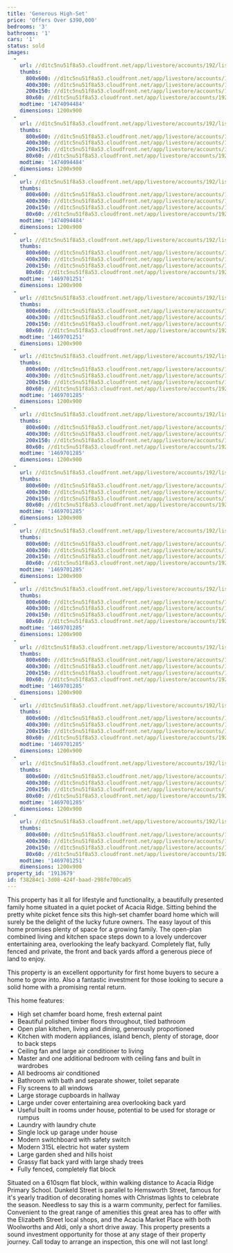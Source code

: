 ```yaml
---
title: 'Generous High-Set'
price: 'Offers Over $390,000'
bedrooms: '3'
bathrooms: '1'
cars: '1'
status: sold
images:
  -
    url: //d1tc5nu51f8a53.cloudfront.net/app/livestore/accounts/192/listings/860136/images/Dunkeld-24-Living1-D_6001950409_20160728081335.jpg
    thumbs:
      800x600: //d1tc5nu51f8a53.cloudfront.net/app/livestore/accounts/192/listings/860136/images/Dunkeld-24-Living1-D_6001950409_20160728081335_800x600.jpg
      400x300: //d1tc5nu51f8a53.cloudfront.net/app/livestore/accounts/192/listings/860136/images/Dunkeld-24-Living1-D_6001950409_20160728081335_400x300.jpg
      200x150: //d1tc5nu51f8a53.cloudfront.net/app/livestore/accounts/192/listings/860136/images/Dunkeld-24-Living1-D_6001950409_20160728081335_200x150.jpg
      80x60: //d1tc5nu51f8a53.cloudfront.net/app/livestore/accounts/192/listings/860136/images/Dunkeld-24-Living1-D_6001950409_20160728081335_80x60.jpg
    modtime: '1474094484'
    dimensions: 1200x900
  -
    url: //d1tc5nu51f8a53.cloudfront.net/app/livestore/accounts/192/listings/860136/images/Dunkeld-24-Front2-Da_6812909176_20160728081601.jpg
    thumbs:
      800x600: //d1tc5nu51f8a53.cloudfront.net/app/livestore/accounts/192/listings/860136/images/Dunkeld-24-Front2-Da_6812909176_20160728081601_800x600.jpg
      400x300: //d1tc5nu51f8a53.cloudfront.net/app/livestore/accounts/192/listings/860136/images/Dunkeld-24-Front2-Da_6812909176_20160728081601_400x300.jpg
      200x150: //d1tc5nu51f8a53.cloudfront.net/app/livestore/accounts/192/listings/860136/images/Dunkeld-24-Front2-Da_6812909176_20160728081601_200x150.jpg
      80x60: //d1tc5nu51f8a53.cloudfront.net/app/livestore/accounts/192/listings/860136/images/Dunkeld-24-Front2-Da_6812909176_20160728081601_80x60.jpg
    modtime: '1474094484'
    dimensions: 1200x900
  -
    url: //d1tc5nu51f8a53.cloudfront.net/app/livestore/accounts/192/listings/860136/images/Dunkeld-24-FrontStai_6761511937_20160728081111.jpg
    thumbs:
      800x600: //d1tc5nu51f8a53.cloudfront.net/app/livestore/accounts/192/listings/860136/images/Dunkeld-24-FrontStai_6761511937_20160728081111_800x600.jpg
      400x300: //d1tc5nu51f8a53.cloudfront.net/app/livestore/accounts/192/listings/860136/images/Dunkeld-24-FrontStai_6761511937_20160728081111_400x300.jpg
      200x150: //d1tc5nu51f8a53.cloudfront.net/app/livestore/accounts/192/listings/860136/images/Dunkeld-24-FrontStai_6761511937_20160728081111_200x150.jpg
      80x60: //d1tc5nu51f8a53.cloudfront.net/app/livestore/accounts/192/listings/860136/images/Dunkeld-24-FrontStai_6761511937_20160728081111_80x60.jpg
    modtime: '1474094484'
    dimensions: 1200x900
  -
    url: //d1tc5nu51f8a53.cloudfront.net/app/livestore/accounts/192/listings/860136/images/Dunkeld-24-Living2-D_6083256151_20160728080832.jpg
    thumbs:
      800x600: //d1tc5nu51f8a53.cloudfront.net/app/livestore/accounts/192/listings/860136/images/Dunkeld-24-Living2-D_6083256151_20160728080832_800x600.jpg
      400x300: //d1tc5nu51f8a53.cloudfront.net/app/livestore/accounts/192/listings/860136/images/Dunkeld-24-Living2-D_6083256151_20160728080832_400x300.jpg
      200x150: //d1tc5nu51f8a53.cloudfront.net/app/livestore/accounts/192/listings/860136/images/Dunkeld-24-Living2-D_6083256151_20160728080832_200x150.jpg
      80x60: //d1tc5nu51f8a53.cloudfront.net/app/livestore/accounts/192/listings/860136/images/Dunkeld-24-Living2-D_6083256151_20160728080832_80x60.jpg
    modtime: '1469701251'
    dimensions: 1200x900
  -
    url: //d1tc5nu51f8a53.cloudfront.net/app/livestore/accounts/192/listings/860136/images/Dunkeld-24-Kitchen-D_3686584947_20160728081236.jpg
    thumbs:
      800x600: //d1tc5nu51f8a53.cloudfront.net/app/livestore/accounts/192/listings/860136/images/Dunkeld-24-Kitchen-D_3686584947_20160728081236_800x600.jpg
      400x300: //d1tc5nu51f8a53.cloudfront.net/app/livestore/accounts/192/listings/860136/images/Dunkeld-24-Kitchen-D_3686584947_20160728081236_400x300.jpg
      200x150: //d1tc5nu51f8a53.cloudfront.net/app/livestore/accounts/192/listings/860136/images/Dunkeld-24-Kitchen-D_3686584947_20160728081236_200x150.jpg
      80x60: //d1tc5nu51f8a53.cloudfront.net/app/livestore/accounts/192/listings/860136/images/Dunkeld-24-Kitchen-D_3686584947_20160728081236_80x60.jpg
    modtime: '1469701251'
    dimensions: 1200x900
  -
    url: //d1tc5nu51f8a53.cloudfront.net/app/livestore/accounts/192/listings/860136/images/Dunkeld-24-Back1-Day_8569549290_20160728081451.jpg
    thumbs:
      800x600: //d1tc5nu51f8a53.cloudfront.net/app/livestore/accounts/192/listings/860136/images/Dunkeld-24-Back1-Day_8569549290_20160728081451_800x600.jpg
      400x300: //d1tc5nu51f8a53.cloudfront.net/app/livestore/accounts/192/listings/860136/images/Dunkeld-24-Back1-Day_8569549290_20160728081451_400x300.jpg
      200x150: //d1tc5nu51f8a53.cloudfront.net/app/livestore/accounts/192/listings/860136/images/Dunkeld-24-Back1-Day_8569549290_20160728081451_200x150.jpg
      80x60: //d1tc5nu51f8a53.cloudfront.net/app/livestore/accounts/192/listings/860136/images/Dunkeld-24-Back1-Day_8569549290_20160728081451_80x60.jpg
    modtime: '1469701285'
    dimensions: 1200x900
  -
    url: //d1tc5nu51f8a53.cloudfront.net/app/livestore/accounts/192/listings/860136/images/Dunkeld-24-Back2-Day_6391246026_20160728081425.jpg
    thumbs:
      800x600: //d1tc5nu51f8a53.cloudfront.net/app/livestore/accounts/192/listings/860136/images/Dunkeld-24-Back2-Day_6391246026_20160728081425_800x600.jpg
      400x300: //d1tc5nu51f8a53.cloudfront.net/app/livestore/accounts/192/listings/860136/images/Dunkeld-24-Back2-Day_6391246026_20160728081425_400x300.jpg
      200x150: //d1tc5nu51f8a53.cloudfront.net/app/livestore/accounts/192/listings/860136/images/Dunkeld-24-Back2-Day_6391246026_20160728081425_200x150.jpg
      80x60: //d1tc5nu51f8a53.cloudfront.net/app/livestore/accounts/192/listings/860136/images/Dunkeld-24-Back2-Day_6391246026_20160728081425_80x60.jpg
    modtime: '1469701285'
    dimensions: 1200x900
  -
    url: //d1tc5nu51f8a53.cloudfront.net/app/livestore/accounts/192/listings/860136/images/Dunkeld-24-Bed2-Dayn_876448783_20160728080946.jpg
    thumbs:
      800x600: //d1tc5nu51f8a53.cloudfront.net/app/livestore/accounts/192/listings/860136/images/Dunkeld-24-Bed2-Dayn_876448783_20160728080946_800x600.jpg
      400x300: //d1tc5nu51f8a53.cloudfront.net/app/livestore/accounts/192/listings/860136/images/Dunkeld-24-Bed2-Dayn_876448783_20160728080946_400x300.jpg
      200x150: //d1tc5nu51f8a53.cloudfront.net/app/livestore/accounts/192/listings/860136/images/Dunkeld-24-Bed2-Dayn_876448783_20160728080946_200x150.jpg
      80x60: //d1tc5nu51f8a53.cloudfront.net/app/livestore/accounts/192/listings/860136/images/Dunkeld-24-Bed2-Dayn_876448783_20160728080946_80x60.jpg
    modtime: '1469701285'
    dimensions: 1200x900
  -
    url: //d1tc5nu51f8a53.cloudfront.net/app/livestore/accounts/192/listings/860136/images/Dunkeld-24-Bed1-Dayn_703846612_20160728081700.jpg
    thumbs:
      800x600: //d1tc5nu51f8a53.cloudfront.net/app/livestore/accounts/192/listings/860136/images/Dunkeld-24-Bed1-Dayn_703846612_20160728081700_800x600.jpg
      400x300: //d1tc5nu51f8a53.cloudfront.net/app/livestore/accounts/192/listings/860136/images/Dunkeld-24-Bed1-Dayn_703846612_20160728081700_400x300.jpg
      200x150: //d1tc5nu51f8a53.cloudfront.net/app/livestore/accounts/192/listings/860136/images/Dunkeld-24-Bed1-Dayn_703846612_20160728081700_200x150.jpg
      80x60: //d1tc5nu51f8a53.cloudfront.net/app/livestore/accounts/192/listings/860136/images/Dunkeld-24-Bed1-Dayn_703846612_20160728081700_80x60.jpg
    modtime: '1469701285'
    dimensions: 1200x900
  -
    url: //d1tc5nu51f8a53.cloudfront.net/app/livestore/accounts/192/listings/860136/images/Dunkeld-24-Bath-Dayn_4188785334_20160728081037.jpg
    thumbs:
      800x600: //d1tc5nu51f8a53.cloudfront.net/app/livestore/accounts/192/listings/860136/images/Dunkeld-24-Bath-Dayn_4188785334_20160728081037_800x600.jpg
      400x300: //d1tc5nu51f8a53.cloudfront.net/app/livestore/accounts/192/listings/860136/images/Dunkeld-24-Bath-Dayn_4188785334_20160728081037_400x300.jpg
      200x150: //d1tc5nu51f8a53.cloudfront.net/app/livestore/accounts/192/listings/860136/images/Dunkeld-24-Bath-Dayn_4188785334_20160728081037_200x150.jpg
      80x60: //d1tc5nu51f8a53.cloudfront.net/app/livestore/accounts/192/listings/860136/images/Dunkeld-24-Bath-Dayn_4188785334_20160728081037_80x60.jpg
    modtime: '1469701285'
    dimensions: 1200x900
  -
    url: //d1tc5nu51f8a53.cloudfront.net/app/livestore/accounts/192/listings/860136/images/Dunkeld-24-Bed3-Dayn_2905032681_20160728080907.jpg
    thumbs:
      800x600: //d1tc5nu51f8a53.cloudfront.net/app/livestore/accounts/192/listings/860136/images/Dunkeld-24-Bed3-Dayn_2905032681_20160728080907_800x600.jpg
      400x300: //d1tc5nu51f8a53.cloudfront.net/app/livestore/accounts/192/listings/860136/images/Dunkeld-24-Bed3-Dayn_2905032681_20160728080907_400x300.jpg
      200x150: //d1tc5nu51f8a53.cloudfront.net/app/livestore/accounts/192/listings/860136/images/Dunkeld-24-Bed3-Dayn_2905032681_20160728080907_200x150.jpg
      80x60: //d1tc5nu51f8a53.cloudfront.net/app/livestore/accounts/192/listings/860136/images/Dunkeld-24-Bed3-Dayn_2905032681_20160728080907_80x60.jpg
    modtime: '1469701285'
    dimensions: 1200x900
  -
    url: //d1tc5nu51f8a53.cloudfront.net/app/livestore/accounts/192/listings/860136/images/Dunkeld-24-Downstair_1934873336_20160728080952.jpg
    thumbs:
      800x600: //d1tc5nu51f8a53.cloudfront.net/app/livestore/accounts/192/listings/860136/images/Dunkeld-24-Downstair_1934873336_20160728080952_800x600.jpg
      400x300: //d1tc5nu51f8a53.cloudfront.net/app/livestore/accounts/192/listings/860136/images/Dunkeld-24-Downstair_1934873336_20160728080952_400x300.jpg
      200x150: //d1tc5nu51f8a53.cloudfront.net/app/livestore/accounts/192/listings/860136/images/Dunkeld-24-Downstair_1934873336_20160728080952_200x150.jpg
      80x60: //d1tc5nu51f8a53.cloudfront.net/app/livestore/accounts/192/listings/860136/images/Dunkeld-24-Downstair_1934873336_20160728080952_80x60.jpg
    modtime: '1469701285'
    dimensions: 1200x900
  -
    url: //d1tc5nu51f8a53.cloudfront.net/app/livestore/accounts/192/listings/860136/images/Dunkeld-24-Back3-Day_21688099_20160728081239.jpg
    thumbs:
      800x600: //d1tc5nu51f8a53.cloudfront.net/app/livestore/accounts/192/listings/860136/images/Dunkeld-24-Back3-Day_21688099_20160728081239_800x600.jpg
      400x300: //d1tc5nu51f8a53.cloudfront.net/app/livestore/accounts/192/listings/860136/images/Dunkeld-24-Back3-Day_21688099_20160728081239_400x300.jpg
      200x150: //d1tc5nu51f8a53.cloudfront.net/app/livestore/accounts/192/listings/860136/images/Dunkeld-24-Back3-Day_21688099_20160728081239_200x150.jpg
      80x60: //d1tc5nu51f8a53.cloudfront.net/app/livestore/accounts/192/listings/860136/images/Dunkeld-24-Back3-Day_21688099_20160728081239_80x60.jpg
    modtime: '1469701285'
    dimensions: 1200x900
  -
    url: //d1tc5nu51f8a53.cloudfront.net/app/livestore/accounts/192/listings/860136/images/Dunkeld-24-Front-Day_2723250049_20160728081734.jpg
    thumbs:
      800x600: //d1tc5nu51f8a53.cloudfront.net/app/livestore/accounts/192/listings/860136/images/Dunkeld-24-Front-Day_2723250049_20160728081734_800x600.jpg
      400x300: //d1tc5nu51f8a53.cloudfront.net/app/livestore/accounts/192/listings/860136/images/Dunkeld-24-Front-Day_2723250049_20160728081734_400x300.jpg
      200x150: //d1tc5nu51f8a53.cloudfront.net/app/livestore/accounts/192/listings/860136/images/Dunkeld-24-Front-Day_2723250049_20160728081734_200x150.jpg
      80x60: //d1tc5nu51f8a53.cloudfront.net/app/livestore/accounts/192/listings/860136/images/Dunkeld-24-Front-Day_2723250049_20160728081734_80x60.jpg
    modtime: '1469701251'
    dimensions: 1200x900
property_id: '1913679'
id: f38284c1-3d08-424f-baad-298fe700ca05
---
```

This property has it all for lifestyle and functionality, a beautifully presented family home situated in a quiet pocket of Acacia Ridge. Sitting behind the pretty white picket fence sits this high-set chamfer board home which will surely be the delight of the lucky future owners. The easy layout of this home promises plenty of space for a growing family. The open-plan combined living and kitchen space steps down to a lovely undercover entertaining area, overlooking the leafy backyard. Completely flat, fully fenced and private, the front and back yards afford a generous piece of land to enjoy.

This property is an excellent opportunity for first home buyers to secure a home to grow into. Also a fantastic investment for those looking to secure a solid home with a promising rental return.

This home features:

*  High set chamfer board home, fresh external paint
*  Beautiful polished timber floors throughout, tiled bathroom
*  Open plan kitchen, living and dining, generously proportioned
*  Kitchen with modern appliances, island bench, plenty of storage, door to back steps
*  Ceiling fan and large air conditioner to living 
*  Master and one additional bedroom with ceiling fans and built in wardrobes 
*  All bedrooms air conditioned
*  Bathroom with bath and separate shower, toilet separate
*  Fly screens to all windows
*  Large storage cupboards in hallway
*  Large under cover entertaining area overlooking back yard
*  Useful built in rooms under house, potential to be used for storage or rumpus
*  Laundry with laundry chute 
*  Single lock up garage under house
*  Modern switchboard with safety switch
*  Modern 315L electric hot water system
*  Large garden shed and hills hoist
*  Grassy flat back yard with large shady trees
*  Fully fenced, completely flat block

Situated on a 610sqm flat block, within walking distance to Acacia Ridge Primary School. Dunkeld Street is parallel to Hemsworth Street, famous for it's yearly tradition of decorating homes with Christmas lights to celebrate the season. Needless to say this is a warm community, perfect for families. Convenient to the great range of amenities this great area has to offer with the Elizabeth Street local shops, and the Acacia Market Place with both Woolworths and Aldi, only a short drive away. This property presents a sound investment opportunity for those at any stage of their property journey. Call today to arrange an inspection, this one will not last long!